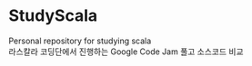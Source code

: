 # StudyScala
Personal repository for studying scala<br/>
라스칼라 코딩단에서 진행하는 Google Code Jam 풀고 소스코드 비교
